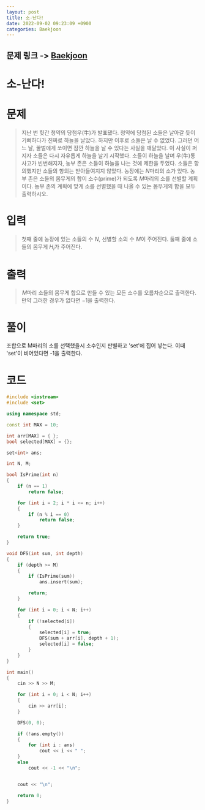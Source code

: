 ```yaml
---
layout: post
title: 소-난다!
date: 2022-09-02 09:23:09 +0900
categories: Baekjoon
---
```


## 문제 링크 -> [Baekjoon](https://www.acmicpc.net/problem/19699)
# 소-난다!

# 문제
> 지난 번 헛간 청약의 당첨우(牛)가 발표됐다. 청약에 당첨된 소들은 날아갈 듯이 기뻐하다가 진짜로 하늘을 날았다. 하지만 이후로 소들은 날 수 없었다. 그러던 어느 날, 꿀벌에게 쏘이면 잠깐 하늘을 날 수 있다는 사실을 깨달았다. 이 사실이 퍼지자 소들은 다시 자유롭게 하늘을 날기 시작했다.
소들이 하늘을 날며 우(牛)통사고가 빈번해지자, 농부 존은 소들이 하늘을 나는 것에 제한을 두었다. 소들은 항의했지만 소들의 항의는 받아들여지지 않았다.
농장에는 $N$마리의 소가 있다. 농부 존은 소들의 몸무게의 합이 소수(prime)가 되도록 $M$마리의 소를 선별할 계획이다. 농부 존의 계획에 맞게 소를 선별했을 때 나올 수 있는 몸무게의 합을 모두 출력하시오.

# 입력
> 첫째 줄에 농장에 있는 소들의 수 $N$, 선별할 소의 수 $M$이 주어진다.
둘째 줄에 소들의 몸무게 $H_i$가 주어진다.

# 출력
>  $M$마리 소들의 몸무게 합으로 만들 수 있는 모든 소수를 오름차순으로 출력한다. 만약 그러한 경우가 없다면 $-1$을 출력한다.

# 풀이
조합으로 M마리의 소를 선택했을시 소수인지 판별하고 'set'에 집어 넣는다. 이때 'set'이 비어있다면 -1을 출력한다.

# 코드
```c++
#include <iostream>
#include <set>

using namespace std;

const int MAX = 10;

int arr[MAX] = { };
bool selected[MAX] = {};

set<int> ans;

int N, M;

bool IsPrime(int n)
{
	if (n == 1)
		return false;

	for (int i = 2; i * i <= n; i++)
	{
		if (n % i == 0)
			return false;
	}

	return true;
}

void DFS(int sum, int depth)
{
	if (depth >= M)
	{
		if (IsPrime(sum))
			ans.insert(sum);

		return;
	}

	for (int i = 0; i < N; i++)
	{
		if (!selected[i])
		{
			selected[i] = true;
			DFS(sum + arr[i], depth + 1);
			selected[i] = false;
		}
	}
}

int main()
{
	cin >> N >> M;

	for (int i = 0; i < N; i++)
	{
		cin >> arr[i];
	}

	DFS(0, 0);

	if (!ans.empty())
	{
		for (int i : ans)
			cout << i << " ";
	}
	else
		cout << -1 << "\n";


	cout << "\n";

	return 0;
}
```